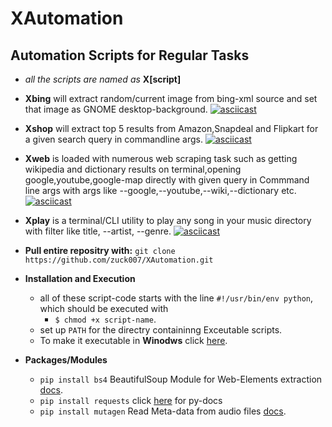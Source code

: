 # XAutomation
Automation Scripts for Regular Tasks
---------
* *all the scripts are named as* **X[script]** 

* **Xbing** will extract random/current image from bing-xml source and set that image as GNOME desktop-background.
    [![asciicast](https://asciinema.org/a/cluwriwyhvvd491dxmurg8uoz.png)](https://asciinema.org/a/cluwriwyhvvd491dxmurg8uoz)

* **Xshop** will extract top 5 results from Amazon,Snapdeal and Flipkart for a given search query in commandline args.
   [![asciicast](https://asciinema.org/a/82fs8136fh0j8uit55tygb9zo.png)](https://asciinema.org/a/82fs8136fh0j8uit55tygb9zo)

* **Xweb** is loaded with numerous web scraping task such as getting wikipedia and dictionary results on terminal,opening google,youtube,google-map directly with given query in Commmand line args with args like --google,--youtube,--wiki,--dictionary etc.   
    [![asciicast](https://asciinema.org/a/3ga9yfom6afi7j6xhnjkfddrn.png)](https://asciinema.org/a/3ga9yfom6afi7j6xhnjkfddrn)

* **Xplay** is a terminal/CLI utility to play any song in your music directory with filter like title, --artist, --genre.
    [![asciicast](https://asciinema.org/a/6slj2momyt7ah2uxpwm8hj7rx.png)](https://asciinema.org/a/6slj2momyt7ah2uxpwm8hj7rx)

* **Pull entire repositry with:**
 `git clone https://github.com/zuck007/XAutomation.git`

* **Installation and Execution**
  * all of these script-code starts with the line `#!/usr/bin/env python`, which should be executed with
    * `$ chmod +x script-name`.
  * set up `PATH` for the directry containinng Exceutable scripts.
  * To make it executable in **Winodws** click [here](http://www.py2exe.org/index.cgi/Tutorial).    
   
* **Packages/Modules**
    * `pip install bs4` BeautifulSoup Module for Web-Elements extraction [docs](http://www.crummy.com/software/BeautifulSoup/).
    * `pip install requests` click [here](http://docs.python-requests.org/en/master/) for py-docs
    * `pip install mutagen` Read Meta-data from audio files [docs](https://mutagen.readthedocs.org/en/latest/).

